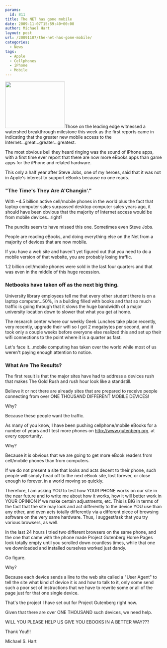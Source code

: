 ```yaml
---
params:
  id: 811
title: The NET has gone mobile
date: 2009-11-07T15:59:40+00:00
author: Michael Hart
layout: post
url: /20091107/the-net-has-gone-mobile/
categories:
  - News
tags:
  - Apple
  - Cellphones
  - iPhone
  - Mobile
---
```

<img class="alignleft" title="Cell Phone" src="/images/cell-phone-generic.jpg" alt="" width="192" height="149" />Those on the leading edge witnessed a watershed breakthrough milestone this week as the first reports came in indicating that the greater new mobile access to the Internet...great...greater...greatest.

The most obvious bell they heard ringing was the sound of iPhone apps, with a first time ever report that there are now more eBooks apps than game apps for the iPhone and related hardware.

This only a half year after Steve Jobs, one of my heroes, said that it was not in Apple's interest to support eBooks because no one reads.

### "The Time's They Are A'Changin'."

With ~4.5 billion active cell/mobile phones in the world plus the fact that laptop computer sales surpassed desktop computer sales years ago, it should have been obvious that the majority of Internet access would be from mobile devices...right?

The pundits seem to have missed this one. Sometimes even Steve Jobs.

People are reading eBooks, and doing everything else on the Net from a majority of devices that are now mobile.

If you have a web site and haven't yet figured out that you need to do a mobile version of that website, you are probably losing traffic.

1.2 billion cell/mobile phones were sold in the last four quarters and that was even in the middle of this huge recession.

### Netbooks have taken off as the next big thing.

University library employees tell me that every other student there is on a laptop computer...50%, in a building filled with books and that so much traffic is going through that it slows the huge bandwidth of a major university location down to slower that what you get at home.

<!--more-->The research center where our weekly Geek Lunches take place recently, very recently, upgrade their wifi so I got 2 megabytes per second, and it took only a couple weeks before everyone else realized this and set up their wifi connections to the point where it is a quarter as fast.

Let's face it...mobile computing has taken over the world while most of us weren't paying enough attention to notice.

### What Are The Results?

The first result is that the major sites have had to address a devices rush that makes The Gold Rush and rush hour look like a standstill.

Believe it or not there are already sites that are prepared to receive people connecting from over ONE THOUSAND DIFFERENT MOBILE DEVICES!

Why?

Because these people want the traffic.

As many of you know, I have been pushing cellphone/mobile eBooks for a number of years and I test more phones on http://www.gutenberg.org, at every opportunity.

Why?

Because it is obvious that we are going to get more eBook readers from cell/mobile phones than from computers.

If we do not present a site that looks and acts decent to their phone, such people will simply head off to the next eBook site, lost forever, or close enough to forever, in a world moving so quickly.

Therefore, I am asking YOU to test how YOUR PHONE works on our site in the near future and to write me about how it works, how it will better work in YOUR OPINION if we make certain adjustments, etc. This is BIG in terms of the fact that the site may look and act differently to the device YOU use than any other, and even acts totally differently via a different piece of browsing software on the very same hardware. Thus, I suggest/ask that you try various browsers, as well.

In the last 24 hours I tried two different browsers on the same phone, and the one that came with the phone made Project Gutenberg Home Pages look totally empty until you scrolled down countless times, while that one we downloaded and installed ourselves worked just dandy.

Go figure.

Why?

Because each device sends a line to the web site called a "User Agent" to tell the site what kind of device it is and how to talk to it, only some send such a poor set of instructions that we have to rewrite some or all of the page just for that one single device.

That's the project I have set out for Project Gutenberg right now.

Given that there are over ONE THOUSAND such devices, we need help.

WILL YOU PLEASE HELP US GIVE YOU EBOOKS IN A BETTER WAY???

Thank You!!!

Michael S. Hart
